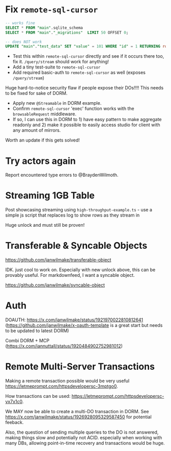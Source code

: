 # Fix `remote-sql-cursor`

```sql
-- works fine
SELECT * FROM "main".sqlite_schema
SELECT * FROM "main"."_migrations"  LIMIT 50 OFFSET 0;

-- does NOT work
UPDATE "main"."test_data" SET "value" = 101 WHERE "id" = 1 RETURNING rowid, *
```

- Test this within `remote-sql-cursor` directly and see if it occurs there too, fix it. `/query/stream` should work for anything!
- Add a tiny test-suite to `remote-sql-cursor`
- Add required basic-auth to `remote-sql-cursor` as well (exposes `/query/stream`)

Huge hard-to-notice security flaw if people expose their DOs!!!! This needs to be fixed for sake of DORM.

- Apply new `@Streamable` in DORM example.
- Confirm `remote-sql-cursor` 'exec' function works with the `browsableRequest` middleware.
- If so, I can use this in DORM to 1) have easy pattern to make aggregate readonly and 2) make it possible to easily access studio for client with any amount of mirrors.

Worth an update if this gets solved!

# Try actors again

Report encountered type errors to @BraydenWilmoth.

# Streaming 1GB Table

Post showcasing streaming using `high-throughput-example.ts` - use a simple js script that replaces log to show rows as they stream in

Huge unlock and must still be proven!

# Transferable & Syncable Objects

https://github.com/janwilmake/transferable-object

IDK. just cool to work on. Especially with new unlock above, this can be provably useful. For markdownfeed, I want a syncable object.

https://github.com/janwilmake/syncable-object

# Auth

DOAUTH: https://x.com/janwilmake/status/1921970022810812641 (https://github.com/janwilmake/x-oauth-template is a great start but needs to be updated to latest DORM)

Combi DORM + MCP (https://x.com/iannuttall/status/1920484902752981012)

# Remote Multi-Server Transactions

Making a remote transaction possible would be very useful https://letmeprompt.com/httpsdevelopersc-3mptgo0.

How transactions can be used: https://letmeprompt.com/httpsdevelopersc-vx7x1c0.

We MAY now be able to create a multi-DO transaction in DORM. See https://x.com/janwilmake/status/1926928095329587450 for potential feeback.

Also, the question of sending multiple queries to the DO is not answered, making things slow and potentially not ACID. especially when working with many DBs, allowing point-in-time recovery and transactions would be huge.
